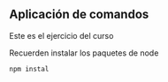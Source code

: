 ## Aplicación de comandos

Este es el ejercicio del curso

Recuerden instalar los paquetes de node

``
npm instal
`` 